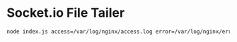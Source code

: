 # Socket.io File Tailer

```bash
node index.js access=/var/log/nginx/access.log error=/var/log/nginx/error.log
```
